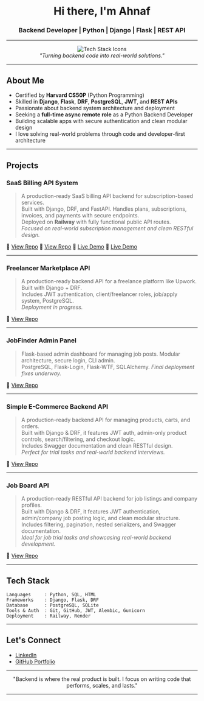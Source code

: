 <!-- GitHub Profile README for Ahnaf -->

<h1 align="center">Hi there, I'm Ahnaf</h1>
<h3 align="center">Backend Developer | Python | Django | Flask | REST API</h3>

---

<p align="center">
  <img src="https://skillicons.dev/icons?i=python,django,flask,postgresql,git,github" alt="Tech Stack Icons" /><br>
  <em>"Turning backend code into real-world solutions."</em>
</p>

---

## About Me

- Certified by **Harvard CS50P** (Python Programming)
- Skilled in **Django**, **Flask**, **DRF**, **PostgreSQL**, **JWT**, and **REST APIs**
- Passionate about backend system architecture and deployment
- Seeking a **full-time async remote role** as a Python Backend Developer
- Building scalable apps with secure authentication and clean modular design
- I love solving real-world problems through code and developer-first architecture

---

## Projects

### SaaS Billing API System
> A production-ready SaaS billing API backend for subscription-based services.  
> Built with Django, DRF, and FastAPI. Handles plans, subscriptions, invoices, and payments with secure endpoints.  
> Deployed on **Railway** with fully functional public API routes.  
> _Focused on real-world subscription management and clean RESTful design._

🔗 [View Repo](https://github.com/itsahnafarafat/SaaS-Billing-API)
🔗 [View Repo](https://github.com/ahnafarafat/saas-billing-api)
🔴 [Live Demo](https://saas-billing-api-production.up.railway.app/api/billing/plans/)
🔴 [Live Demo](https://saas-billing-api-production.up.railway.app/api/billing/payments/)

---

### Freelancer Marketplace API  
> A production-ready backend API for a freelance platform like Upwork. Built with Django + DRF.  
> Includes JWT authentication, client/freelancer roles, job/apply system, PostgreSQL.  
> _Deployment in progress._

🔗 [View Repo](https://github.com/itsahnafarafat/Freelancer-Marketplace-Backend-With-Django)

---

### JobFinder Admin Panel  
> Flask-based admin dashboard for managing job posts. Modular architecture, secure login, CLI admin.  
> PostgreSQL, Flask-Login, Flask-WTF, SQLAlchemy. _Final deployment fixes underway._

🔗 [View Repo](https://github.com/itsahnafarafat/Website)

---

### Simple E-Commerce Backend API  
> A production-ready backend API for managing products, carts, and orders.  
> Built with Django & DRF, it features JWT auth, admin-only product controls, search/filtering, and checkout logic.  
> Includes Swagger documentation and clean RESTful design.  
> _Perfect for trial tasks and real-world backend interviews._

🔗 [View Repo](https://github.com/itsahnafarafat/-Simple-E-Commerce-Backend-with-Django-DRF-)

---

### Job Board API
> A production-ready RESTful API backend for job listings and company profiles.  
> Built with Django & DRF, it features JWT authentication, admin/company job posting logic, and clean modular structure.  
> Includes filtering, pagination, nested serializers, and Swagger documentation.  
> _Ideal for job trial tasks and showcasing real-world backend development._

🔗 [View Repo](https://github.com/itsahnafarafat/Job-Board-API-With-Django-DRF)

---

## Tech Stack

```text
Languages     : Python, SQL, HTML
Frameworks    : Django, Flask, DRF
Database      : PostgreSQL, SQLite
Tools & Auth  : Git, GitHub, JWT, Alembic, Gunicorn
Deployment    : Railway, Render
```

---

## Let's Connect

- [LinkedIn](https://www.linkedin.com/in/ahnaf-arafat-211687375/)
- [GitHub Portfolio](https://github.com/itsahnafarafat)


---

<p align="center">
  "Backend is where the real product is built. I focus on writing code that performs, scales, and lasts."
</p>

---

